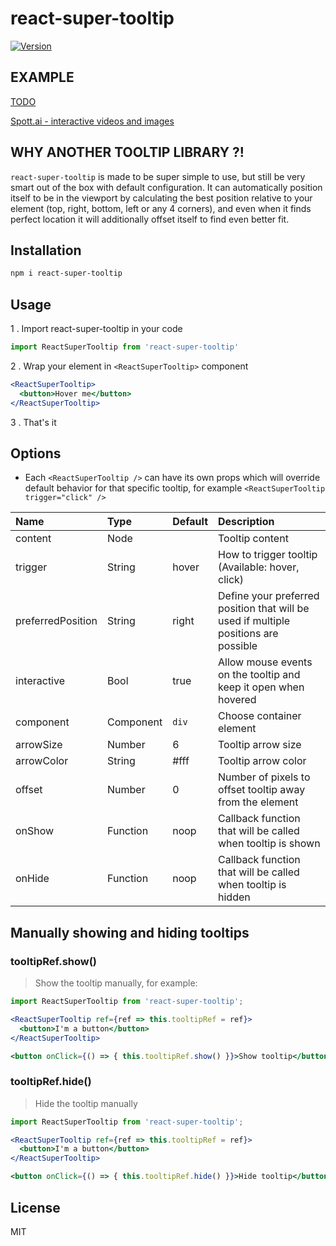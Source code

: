 # react-super-tooltip
[![Version](http://img.shields.io/npm/v/react-super-tooltip.svg)](https://www.npmjs.org/package/react-super-tooltip)

## EXAMPLE

[TODO](https://www.google.com)

[Spott.ai - interactive videos and images](https://spott.ai)

## WHY ANOTHER TOOLTIP LIBRARY ?!

`react-super-tooltip` is made to be super simple to use, but still be very smart out of the box with default 
configuration. It can automatically position itself to be in the viewport by calculating the best position 
relative to your element (top, right, bottom, left or any 4 corners), and even when it finds perfect location 
it will additionally offset itself to find even better fit. 

## Installation

```sh
npm i react-super-tooltip
```

## Usage

1 . Import react-super-tooltip in your code

```js
import ReactSuperTooltip from 'react-super-tooltip'
```

2 . Wrap your element in `<ReactSuperTooltip>` component

```jsx
<ReactSuperTooltip>
  <button>Hover me</button>
</ReactSuperTooltip>
```

3 . That's it

## Options

* Each `<ReactSuperTooltip />` can have its own props which will override default behavior for that specific tooltip, for example `<ReactSuperTooltip trigger="click" />`

Name                |Type       |Default    |Description
|:---               |:---       |:---       |:---
content             |Node       |           |Tooltip content
trigger             |String     |hover      |How to trigger tooltip (Available: hover, click)
preferredPosition   |String     |right      |Define your preferred position that will be used if multiple positions are possible 
interactive         |Bool       |true       |Allow mouse events on the tooltip and keep it open when hovered
component           |Component  |`div`      |Choose container element
arrowSize           |Number     |6          |Tooltip arrow size
arrowColor          |String     |#fff       |Tooltip arrow color
offset              |Number     |0          |Number of pixels to offset tooltip away from the element
onShow              |Function   |noop       |Callback function that will be called when tooltip is shown
onHide              |Function   |noop       |Callback function that will be called when tooltip is hidden

## Manually showing and hiding tooltips

### tooltipRef.show()

> Show the tooltip manually, for example:

```jsx
import ReactSuperTooltip from 'react-super-tooltip';

<ReactSuperTooltip ref={ref => this.tooltipRef = ref}>
  <button>I'm a button</button>
</ReactSuperTooltip>

<button onClick={() => { this.tooltipRef.show() }}>Show tooltip</button>
```
### tooltipRef.hide()

> Hide the tooltip manually

```jsx
import ReactSuperTooltip from 'react-super-tooltip';

<ReactSuperTooltip ref={ref => this.tooltipRef = ref}>
  <button>I'm a button</button>
</ReactSuperTooltip>

<button onClick={() => { this.tooltipRef.hide() }}>Hide tooltip</button>
```

## License

MIT
